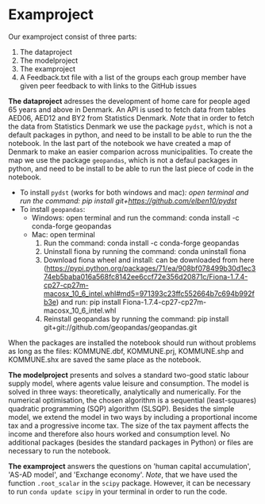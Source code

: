 # Examproject

Our examproject consist of three parts:
  1) The dataproject
  2) The modelproject
  3) The examproject
  4) A Feedback.txt file with a list of the groups each group member have given peer feedback to with links
     to the GitHub issues

**The dataproject** adresses the development of home care for people aged 65 years and above in Denmark. An API is used to fetch data from tables AED06, AED12 and BY2 from Statistics Denmark. 
*Note* that in order to fetch the data from Statistics Denmark we use the package `pydst`, which is not a default packages in python, and need to be install to be able to run the the notebook. In the last part of the notebook we have created a map of Denmark to make an easier comparion across municipalities. To create the map we use the package `geopandas`, which is not a defaul packages in python, and need to be install to be able to run the last piece of code in the notebook. 
- To install `pydst` (works for both windows and mac)*: open terminal and run the command: pip install git+https://github.com/elben10/pydst*
- To install `geopandas`: 
    - Windows: open terminal and run the command: conda install -c conda-forge geopandas
    - Mac: open terminal
        1. Run the command: conda install -c conda-forge geopandas
        2. Uninstall fiona by running the command: conda uninstall fiona
        3. Download fiona wheel and install: can be downloaded from here (https://pypi.python.org/packages/71/ea/908bf078499b30d1ec374eb5baba016a568fc8142ee6ccf72e356d20871c/Fiona-1.7.4-cp27-cp27m-macosx_10_6_intel.whl#md5=971393c23ffc552664b7c694b992fb3e) and run: pip install Fiona-1.7.4-cp27-cp27m-macosx_10_6_intel.whl
        4. Reinstall geopandas by running the command: pip install git+git://github.com/geopandas/geopandas.git     

When the packages are installed the notebook should run without problems as long as the files: KOMMUNE.dbf, KOMMUNE.prj, KOMMUNE.shp and KOMMUNE.shx are saved the same place as the notebook.

**The modelproject** presents and solves a standard two-good static labour supply model, where agents value leisure and consumption. The model is solved in three ways: theoretically, analytically and numerically. For the numerical optimisation, the chosen algorithm is a sequential (least-squares) quadratic programming (SQP) algorithm (SLSQP). Besides the simple model, we extend the model in two ways by including a proportional income tax and a progressive income tax. The size of the tax payment affects the income and therefore also hours worked and consumption level.
No additional packages (besides the standard packages in Python) or files are necessary to run the notebook.

**The examproject** answers the questions on 'human capital accumulation', 'AS-AD model', and 'Exchange economy'. *Note*, that we have used the function `.root_scalar` in the `scipy` package. However, it can be necessary to run `conda update scipy` in your terminal in order to run the code.  
